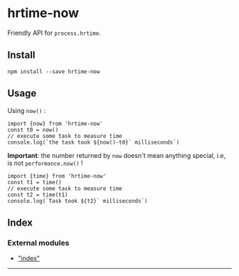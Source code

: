 
hrtime-now
==========

Friendly API for `process.hrtime`.

Install
-------

    npm install --save hrtime-now
    

Usage
-----

Using `now()` :

    import {now} from 'hrtime-now'
    const t0 = now()
    // execute some task to measure time
    console.log(`the task took ${now()-t0}` milliseconds`)
    

**Important**: the number returned by `now` doesn't mean anything special, i.e, is not `performance.now()` !

    import {time} from 'hrtime-now'
    const t1 = time()
    // execute some task to measure time
    const t2 = time(t1)
    console.log(`Task took ${t2}` milliseconds`)

## Index

### External modules

* ["index"](modules/_index_.md)

---

